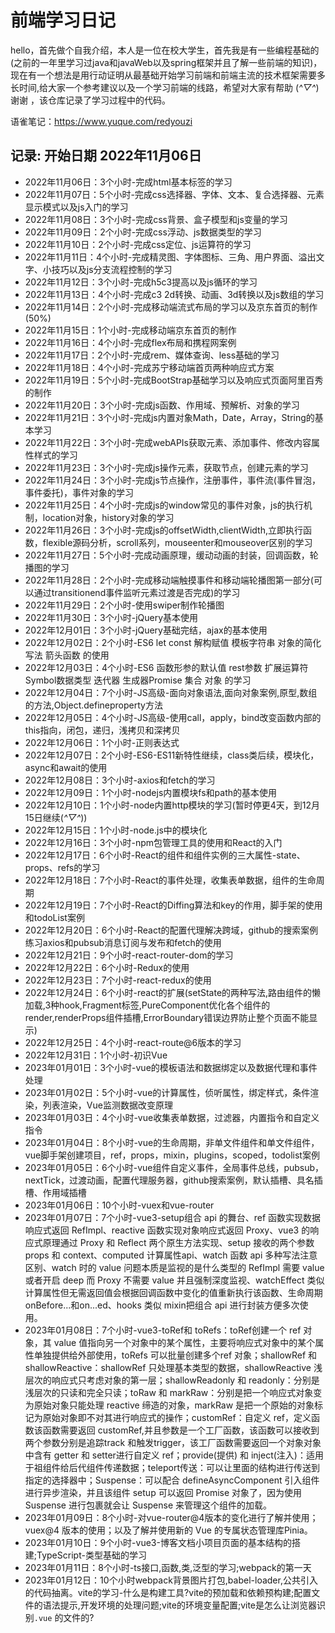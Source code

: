 # 前端学习日记

hello，首先做个自我介绍，本人是一位在校大学生，首先我是有一些编程基础的(之前的一年里学习过java和javaWeb以及spring框架并且了解一些前端的知识)，现在有一个想法是用行动证明从最基础开始学习前端和前端主流的技术框架需要多长时间,给大家一个参考建议以及一个学习前端的线路，希望对大家有帮助 (*^▽^*)谢谢 ，该仓库记录了学习过程中的代码。


语雀笔记：https://www.yuque.com/redyouzi
## 记录: 开始日期 2022年11月06日

- 2022年11月06日：3个小时-完成html基本标签的学习
- 2022年11月07日：5个小时-完成css选择器、字体、文本、复合选择器、元素显示模式以及js入门的学习
- 2022年11月08日：3个小时-完成css背景、盒子模型和js变量的学习
- 2022年11月09日：2个小时-完成css浮动、js数据类型的学习
- 2022年11月10日：2个小时-完成css定位、js运算符的学习
- 2022年11月11日：4个小时-完成精灵图、字体图标、三角、用户界面、溢出文字、小技巧以及js分支流程控制的学习
- 2022年11月12日：3个小时-完成h5c3提高以及js循环的学习
- 2022年11月13日：4个小时-完成c3 2d转换、动画、3d转换以及js数组的学习
- 2022年11月14日：2个小时-完成移动端流式布局的学习以及京东首页的制作(50%)
- 2022年11月15日：1个小时-完成移动端京东首页的制作
- 2022年11月16日：4个小时-完成flex布局和携程网案例
- 2022年11月17日：2个小时-完成rem、媒体查询、less基础的学习
- 2022年11月18日：4个小时-完成苏宁移动端首页两种响应式方案
- 2022年11月19日：5个小时-完成BootStrap基础学习以及响应式页面阿里百秀的制作
- 2022年11月20日：3个小时-完成js函数、作用域、预解析、对象的学习
- 2022年11月21日：3个小时-完成js内置对象Math，Date，Array，String的基本学习
- 2022年11月22日：3个小时-完成webAPIs获取元素、添加事件、修改内容属性样式的学习
- 2022年11月23日：3个小时-完成js操作元素，获取节点，创建元素的学习
- 2022年11月24日：3个小时-完成js节点操作，注册事件，事件流(事件冒泡，事件委托)，事件对象的学习
- 2022年11月25日：4个小时-完成js的window常见的事件对象，js的执行机制，location对象，history对象的学习
- 2022年11月26日：3个小时-完成js的offsetWidth,clientWidth,立即执行函数，flexible源码分析，scroll系列，mouseenter和mouseover区别的学习
- 2022年11月27日：5个小时-完成动画原理，缓动动画的封装，回调函数，轮播图的学习
- 2022年11月28日：2个小时-完成移动端触摸事件和移动端轮播图第一部分(可以通过transitionend事件监听元素过渡是否完成)的学习
- 2022年11月29日：2个小时-使用swiper制作轮播图
- 2022年11月30日：3个小时-jQuery基本使用
- 2022年12月01日：3个小时-jQuery基础完结，ajax的基本使用
- 2022年12月02日：2个小时-ES6 let const 解构赋值 模板字符串 对象的简化写法 箭头函数 的使用
- 2022年12月03日：4个小时-ES6 函数形参的默认值 rest参数 扩展运算符 Symbol数据类型 迭代器 生成器Promise 集合 对象 的学习
- 2022年12月04日：7个小时-JS高级-面向对象语法,面向对象案例,原型,数组的方法,Object.defineproperty方法
- 2022年12月05日：4个小时-JS高级-使用call，apply，bind改变函数内部的this指向，闭包，递归，浅拷贝和深拷贝
- 2022年12月06日：1个小时-正则表达式
- 2022年12月07日：2个小时-ES6-ES11新特性继续，class类后续，模块化，async和await的使用
- 2022年12月08日：3个小时-axios和fetch的学习
- 2022年12月09日：1个小时-nodejs内置模块fs和path的基本使用
- 2022年12月10日：1个小时-node内置http模块的学习(暂时停更4天，到12月15日继续(*^▽^*))
- 2022年12月15日：1个小时-node.js中的模块化
- 2022年12月16日：3个小时-npm包管理工具的使用和React的入门
- 2022年12月17日：6个小时-React的组件和组件实例的三大属性-state、props、refs的学习
- 2022年12月18日：7个小时-React的事件处理，收集表单数据，组件的生命周期
- 2022年12月19日：7个小时-React的Diffing算法和key的作用，脚手架的使用和todoList案例
- 2022年12月20日：6个小时-React的配置代理解决跨域，github的搜索案例练习axios和pubsub消息订阅与发布和fetch的使用
- 2022年12月21日：9个小时-react-router-dom的学习
- 2022年12月22日：6个小时-Redux的使用
- 2022年12月23日：7个小时-react-redux的使用
- 2022年12月24日：6个小时-react的扩展(setState的两种写法,路由组件的懒加载,3种hook,Fragment标签,PureComponent优化各个组件的render,renderProps组件插槽,ErrorBoundary错误边界防止整个页面不能显示)
- 2022年12月25日：4个小时-react-route@6版本的学习
- 2022年12月31日：1个小时-初识Vue
- 2023年01月01日：3个小时-vue的模板语法和数据绑定以及数据代理和事件处理
- 2023年01月02日：5个小时-vue的计算属性，侦听属性，绑定样式，条件渲染，列表渲染，Vue监测数据改变原理
- 2023年01月03日：4个小时-vue收集表单数据，过滤器，内置指令和自定义指令
- 2023年01月04日：8个小时-vue的生命周期，非单文件组件和单文件组件，vue脚手架创建项目，ref，props，mixin，plugins，scoped，todolist案例
- 2023年01月05日：6个小时-vue组件自定义事件，全局事件总线，pubsub，nextTick，过渡动画，配置代理服务器，github搜索案例，默认插槽、具名插槽、作用域插槽
- 2023年01月06日：10个小时-vuex和vue-router
- 2023年01月07日：7个小时-vue3-setup组合 api 的舞台、ref 函数实现数据响应式返回 RefImpl、reactive 函数实现对象响应式返回 Proxy、vue3 的响应式原理通过 Proxy 和 Reflect 两个原生方法实现、setup 接收的两个参数 props 和 context、computed 计算属性api、watch 函数 api 多种写法注意区别、watch 时的 value 问题本质是监视的是什么类型的 RefImpl 需要 value 或者开启 deep 而 Proxy 不需要 value 并且强制深度监视、watchEffect 类似计算属性但无需返回值会根据回调函数中变化的值重新执行该函数、生命周期 onBefore...和on...ed、hooks 类似 mixin把组合 api 进行封装方便多次使用。
- 2023年01月08日：7个小时-vue3-toRef和 toRefs：toRef创建一个 ref 对象，其 value 值指向另一个对象中的某个属性，主要将响应式对象中的某个属性单独提供给外部使用，toRefs 可以批量创建多个ref 对象；shallowRef 和 shallowReactive：shallowRef 只处理基本类型的数据，shallowReactive 浅层次的响应式只考虑对象的第一层；shallowReadonly 和 readonly：分别是浅层次的只读和完全只读；toRaw 和 markRaw：分别是把一个响应式对象变为原始对象只能处理 reactive 缔造的对象，markRaw 是把一个原始的对象标记为原始对象即不对其进行响应式的操作；customRef：自定义 ref，定义函数该函数需要返回 customRef,并且参数是一个工厂函数，该函数可以接收到两个参数分别是追踪track 和触发trigger，该工厂函数需要返回一个对象对象中含有 getter 和 setter进行自定义 ref；provide(提供) 和 inject(注入)：适用于祖组件给后代组件传递数据；teleport传送：可以让里面的结构进行传送到指定的选择器中；Suspense：可以配合 defineAsyncComponent 引入组件进行异步渲染，并且该组件 setup 可以返回 Promise 对象了，因为使用 Suspense 进行包裹就会让 Suspense 来管理这个组件的加载。
- 2023年01月09日：8个小时-对vue-router@4版本的变化进行了解并使用；vuex@4 版本的使用；以及了解并使用新的 Vue 的专属状态管理库Pinia。
- 2023年01月10日：9个小时-vue3-博客文档小项目页面的基本结构的搭建;TypeScript-类型基础的学习
- 2023年01月11日：8个小时-ts接口,函数,类,泛型的学习;webpack的第一天
- 2023年01月12日：10个小时webpack背景图片打包,babel-loader,公共引入的代码抽离。vite的学习-什么是构建工具?vite的预加载和依赖预构建;配置文件的语法提示,开发环境的处理问题;vite的环境变量配置;vite是怎么让浏览器识别`.vue` 的文件的?
